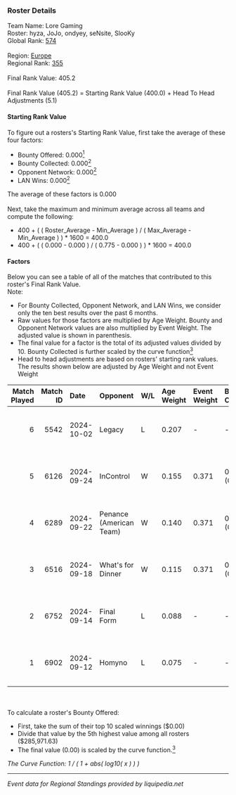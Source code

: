 ### Roster Details<br />
Team Name: Lore Gaming<br />
Roster: hyza, JoJo, ondyey, seNsite, SlooKy<br />
Global Rank: [574](../../standings_global_2025_02_28.md)<br />
<br />
Region: [Europe]( ../../standings_europe_2025_02_28.md)<br />
Regional Rank: [355]( ../../standings_europe_2025_02_28.md)<br />
<br />
Final Rank Value:  405.2<br />
<br />
Final Rank Value (405.2) = Starting Rank Value (400.0) + Head To Head Adjustments (5.1)<br />

#### Starting Rank Value<br />
To figure out a rosters's Starting Rank Value, first take the average of these four factors:<br />
- Bounty Offered: 0.000[<sup>1</sup>](#table2)
- Bounty Collected: 0.000[<sup>2</sup>](#table1)
- Opponent Network: 0.000[<sup>2</sup>](#table1)
- LAN Wins: 0.000[<sup>2</sup>](#table1)

The average of these factors is 0.000<br />
<br />
Next, take the maximum and minimum average across all teams and compute the following:<br />
- 400 + ( ( Roster_Average - Min_Average ) / ( Max_Average - Min_Average ) ) * 1600 = 400.0
- 400 + ( ( 0.000 - 0.000 ) / ( 0.775 - 0.000 ) ) * 1600 = 400.0


#### Factors<br />
Below you can see a table of all of the matches that contributed to this roster's Final Rank Value.<br />
Note:<br />

- For Bounty Collected, Opponent Network, and LAN Wins, we consider only the ten best results over the past 6 months.
- Raw values for those factors are multiplied by Age Weight. Bounty and Opponent Network values are also multiplied by Event Weight. The adjusted value is shown in parenthesis.
- The final value for a factor is the total of its adjusted values divided by 10. Bounty Collected is further scaled by the curve function[<sup>3</sup>](#curveFunction)
- Head to head adjustments are based on rosters' starting rank values. The results shown below are adjusted by Age Weight and not Event Weight
<span id="table1"></span><br />


| Match Played | Match ID | Date       | Opponent                | W/L | Age Weight | Event Weight | Bounty Collected | Opponent Network | LAN Wins  | H2H Adj. | Roster                              |
| -: | -: | :- | :- | :- | :- | :- | :- | :- | :- | -: | :- |
|            6 |     5542 | 2024-10-02 | Legacy                  | L   | 0.207      | -            | -                | -                | -         |    -0.35 | hyza, JoJo, ondyey, seNsite, SlooKy |
|            5 |     6126 | 2024-09-24 | InControl               | W   | 0.155      | 0.371        | 0.000 (0.000)    | 0.006 (0.000)    | 0 (0.000) |     2.42 | hyza, JoJo, ondyey, seNsite, SlooKy |
|            4 |     6289 | 2024-09-22 | Penance (American Team) | W   | 0.140      | 0.371        | 0.000 (0.000)    | 0.004 (0.000)    | 0 (0.000) |     2.19 | hyza, JoJo, ondyey, seNsite, SlooKy |
|            3 |     6516 | 2024-09-18 | What's for Dinner       | W   | 0.115      | 0.371        | 0.000 (0.000)    | 0.000 (0.000)    | 0 (0.000) |     1.80 | hyza, JoJo, ondyey, seNsite, SlooKy |
|            2 |     6752 | 2024-09-14 | Final Form              | L   | 0.088      | -            | -                | -                | -         |    -0.62 | hyza, JoJo, ondyey, seNsite, SlooKy |
|            1 |     6902 | 2024-09-12 | Homyno                  | L   | 0.075      | -            | -                | -                | -         |    -0.32 | hyza, JoJo, ondyey, seNsite, SlooKy |

<br />
<span id="table2"></span><br />
To calculate a roster's Bounty Offered:<br />

- First, take the sum of their top 10 scaled winnings ($0.00)
- Divide that value by the 5th highest value among all rosters ($285,971.63)
- The final value (0.00) is scaled by the curve function.[<sup>3</sup>](#curveFunction)

<span id="curveFunction"></span>_The Curve Function: 1 / ( 1 + abs( log10( x ) ) )_<br />

---
_Event data for Regional Standings provided by liquipedia.net_<br />
